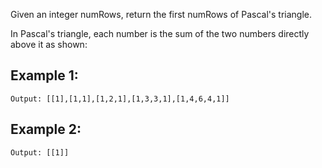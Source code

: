 Given an integer numRows, return the first numRows of Pascal's triangle.

In Pascal's triangle, each number is the sum of the two numbers directly above it as shown:


 

## Example 1:

```Input: numRows = 5
Output: [[1],[1,1],[1,2,1],[1,3,3,1],[1,4,6,4,1]]
```

## Example 2:
```Input: numRows = 1
Output: [[1]]
```